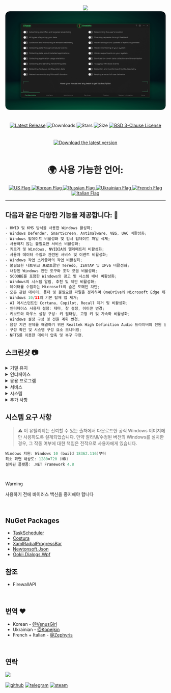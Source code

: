 <div align="center">
<img src="https://github.com/user-attachments/assets/370e1249-4c40-420b-85b1-2978e47f0060"/><br/>
<img src="https://github.com/Greedeks/GTweak/blob/main/.github/Preview.gif"/><br/><br/>
 
<div align="center" style="margin: 20px 0; text-align: center;">
 
[![Latest Release](https://img.shields.io/github/v/release/Greedeks/GTweak?style=for-the-badge&color=179962)](https://github.com/Greedeks/GTweak/releases/latest)
![Downloads](https://img.shields.io/github/downloads/Greedeks/GTweak/total.svg?style=for-the-badge&color=1982a5)
![Stars](https://img.shields.io/github/stars/greedeks/gtweak?style=for-the-badge&color=179962)
![Size](https://img.shields.io/github/repo-size/greedeks/gtweak?style=for-the-badge&color=1982a5)
[![BSD 3-Clause License](https://img.shields.io/badge/License-BSD%203--Clause-yellow.svg?style=for-the-badge&color=179962)](https://github.com/Greedeks/GTweak/blob/main/LICENSE)
</div>

<br/><a href="https://github.com/Greedeks/GTweak/releases/latest/download/gtweak.exe"><img src="https://github.com/user-attachments/assets/0c2f2947-6d63-46b3-9933-8e72a8b45ed3" width="260" height="68" alt="Download the latest version"></a><br/><br/>

<!-- language --> 
<div align="center">
  <h1>🌍 사용 가능한 언어:</h1>

  <a href="https://github.com/Greedeks/GTweak/blob/main/README.md">
    <img src="https://cdn-icons-png.flaticon.com/64/16021/16021822.png" alt="US Flag" width="40">
  </a>

  <a href="https://github.com/Greedeks/GTweak/blob/main/README-ko.md">
    <img src="https://cdn-icons-png.flaticon.com/64/10598/10598694.png" alt="Korean Flag" width="40">
  </a>

  <a href="https://github.com/Greedeks/GTweak/blob/main/README-ru.md">
    <img src="https://cdn-icons-png.flaticon.com/64/10598/10598800.png" alt="Russian Flag" width="40">
  </a>

  <a href="https://github.com/Greedeks/GTweak/blob/main/README-uk.md">
    <img src="https://cdn-icons-png.flaticon.com/64/7561/7561914.png" alt="Ukrainian Flag" width="40">
  </a>

  <a href="https://github.com/Greedeks/GTweak/blob/main/README-fr.md">
   <img src="https://cdn-icons-png.flaticon.com/64/7561/7561888.png" alt="French Flag" width="40">
  </a>
  
  <a href="https://github.com/Greedeks/GTweak/blob/main/README-it.md">
   <img src="https://cdn-icons-png.flaticon.com/64/10600/10600917.png" alt="Italian Flag" width="40">
  </a>
</div>

</div>

---
<h2> 다음과 같은 다양한 기능을 제공합니다: 🔩</h2>

```java
- HWID 및 KMS 방식을 사용한 Windows 활성화;
- Windows Defender, SmartScreen, Antimalware, VBS, UAC 비활성화;
- Windows 업데이트 비활성화 및 임시 업데이트 파일 삭제;
- 사용하지 않는 불필요한 서비스 비활성화;
- 키로거 및 Windows, NVIDIA의 텔레메트리 비활성화;
- 사용자 데이터 수집과 관련된 서비스 및 이벤트 비활성화;
- Windows 작업 스케줄러의 작업 비활성화;
- 불필요한 네트워크 프로토콜인 Teredo, ISATAP 및 IPv6 비활성화;
- 내장된 Windows 진단 도구와 조각 모음 비활성화;
- SCOOBE를 포함한 Windows의 광고 및 시스템 배너 비활성화;
- Windows의 시스템 알림, 추천 및 제안 비활성화;
- 데이터를 수집하는 Microsoft의 숨은 도메인 차단;
- 모든 관련 데이터, 폴더 및 불필요한 파일을 정리하며 OneDrive와 Microsoft Edge 제거;
- Windows 10/11의 기본 탑재 앱 제거;
- AI 어시스턴트인 Cortana, Copilot, Recall 제거 및 비활성화;
- 인터페이스 사용자 설정: 테마, 창 설정, 아이콘 변경;
- 키보드와 마우스 설정 구성: 키 필터링, 고정 키 및 가속화 비활성화;
- Windows 설정 구성 및 전원 계획 변경;
- 음향 지연 문제를 해결하기 위한 Realtek High Definition Audio 드라이버의 전원 설정 조정;
- 구성 확인 및 시스템 구성 요소 모니터링;
- NFTS를 이용한 데이터 압축 및 복구 구현.
```

<h2> 스크린샷 📷</h2>
<details>
  <summary> 기밀 유지 </summary>
  <img src="https://github.com/Greedeks/GTweak/blob/main/.github/ko/Confidentiality.png"/>
</details>
<details>
  <summary> 인터페이스 </summary>
  <img src="https://github.com/Greedeks/GTweak/blob/main/.github/ko/Interface.png"/>
</details>
<details>
  <summary> 응용 프로그램 </summary>
  <img src="https://github.com/Greedeks/GTweak/blob/main/.github/ko/Applications.png"/>
</details>
<details>
  <summary> 서비스 </summary>
  <img src="https://github.com/Greedeks/GTweak/blob/main/.github/ko/Services.png"/>
</details>
<details>
  <summary> 시스템 </summary>
  <img src="https://github.com/Greedeks/GTweak/blob/main/.github/ko/System.png"/>
</details>
<details>
  <summary> 추가 사항 </summary>
  <img src="https://github.com/Greedeks/GTweak/blob/main/.github/ko/More.png"/>
</details>


<h2> 시스템 요구 사항</h2>

> ⚠ 이 유틸리티는 신뢰할 수 있는 출처에서 다운로드한 공식 Windows 이미지에만 사용하도록 설계되었습니다. 만약 잘라낸/수정된 버전의 Windows를 설치한 경우, 그 작동 여부에 대한 책임은 전적으로 사용자에게 있습니다.

```c++
Windows 지원: Windows 10 (build 18362.116)부터
최소 화면 해상도: 1280×720 (HD)
설치된 플랫폼: .NET Framework 4.8
```
</br>

> [!WARNING]
> 사용하기 전에 바이러스 백신을 중지해야 합니다
</br>

## NuGet Packages
- [TaskScheduler](https://www.nuget.org/packages/TaskScheduler)
- [Costura](https://github.com/Fody/Costura)
- [XamlRadialProgressBar](https://www.nuget.org/packages/XamlRadialProgressBar)
- [Newtonsoft.Json](https://www.nuget.org/packages/Newtonsoft.Json)
- [Ookii.Dialogs.Wpf](https://www.nuget.org/packages/Ookii.Dialogs.Wpf)

## 참조
- FirewallAPI

</br>

## 번역 ❤️ 
- Korean - [@VenusGirl](https://github.com/VenusGirl)
- Ukrainian - [@Kopejkin](https://github.com/Kopejkin)
- French + Italian - [@Zephyris](https://github.com/Zephyris-Pro)

</br>

## 연락
<img src="https://avatars.githubusercontent.com/u/82948926?s=400&u=66ddd72b29af1ac8b262281b183da6d191c5a71d&v=4" width="100px;"/>

[![github](https://img.shields.io/badge/Github-gray?style=for-the-badge&logo=github&logoColor=white)](https://github.com/Greedeks)
[![telegram](https://img.shields.io/badge/Telegram-1DA1F2?style=for-the-badge&logo=telegram&logoColor=white)](https://t.me/Greedeks)
[![steam](https://img.shields.io/badge/STEAM-042430?style=for-the-badge&logo=steam&logoColor=white)](https://steamcommunity.com/id/greedeks/)
